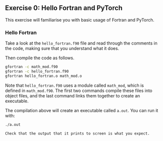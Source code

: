 ## Exercise 0: Hello Fortran and PyTorch

This exercise will familiarise you with basic usage of Fortran and PyTorch.

### Hello Fortran

Take a look at the `hello_fortran.f90` file and read through the comments in the
code, making sure that you understand what it does.

Then compile the code as follows.
```sh
gfortran -c math_mod.f90
gfortran -c hello_fortran.f90
gfortran hello_fortran.o math_mod.o
```
Note that `hello_fortran.f90` uses a module called `math_mod`, which is defined
in `math_mod.f90`. The first two commands compile these files into object files,
and the last command links them together to create an executable.

The compilation above will create an executable called `a.out`. You can run it
with:
```sh
./a.out
```
```
Check that the output that it prints to screen is what you expect.
